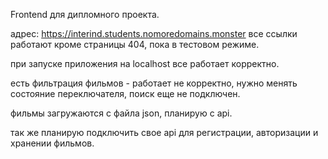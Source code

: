 Frontend для дипломного проекта.

адрес: https://interind.students.nomoredomains.monster все ссылки работают кроме страницы 404, пока в тестовом режиме.

при запуске приложения на localhost все работает корректно.


есть фильтрация фильмов - работает не корректно, нужно менять состояние переключателя, поиск еще не подключен.

фильмы загружаются с файла json, планирую с api.

так же планирую подключить свое api для регистрации, авторизации и хранении фильмов.
